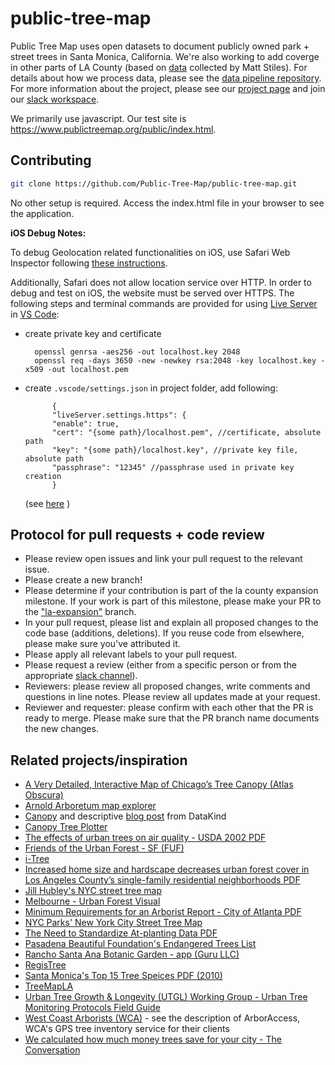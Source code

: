 # public-tree-map

Public Tree Map uses open datasets to document publicly owned park + street trees in Santa Monica, California. We're also working to add coverge in other parts of LA County (based on [data](https://github.com/stiles/data/tree/master/los-angeles-street-trees) collected by Matt Stiles). For details about how we process data, please see the [data pipeline repository](https://github.com/Public-Tree-Map/public-tree-map-data-pipeline). For more information about the project, please see our [project page](https://public-tree-map.github.io/) and join our [slack workspace](https://join.slack.com/t/publictreemap/shared_invite/zt-dzhrivk4-m8gaZ3wrZBE_leo_oeepPw). 

We primarily use javascript.
Our test site is https://www.publictreemap.org/public/index.html.

## Contributing
```bash
git clone https://github.com/Public-Tree-Map/public-tree-map.git
```
No other setup is required. Access the index.html file in your browser to see the application. 

**iOS Debug Notes:**

To debug Geolocation related functionalities on iOS, use Safari Web Inspector following [these instructions](https://medium.com/better-programming/debugging-your-iphone-mobile-web-app-using-safari-development-tools-71240657c487).

Additionally, Safari does not allow location service over HTTP. In order to debug and test on iOS, the website must be served over HTTPS. The following steps and terminal commands are provided for using [Live Server](https://marketplace.visualstudio.com/items?itemName=ritwickdey.LiveServer) in [VS Code](https://code.visualstudio.com/):

- create private key and certificate

        openssl genrsa -aes256 -out localhost.key 2048   
        openssl req -days 3650 -new -newkey rsa:2048 -key localhost.key -x509 -out localhost.pem
        

- create `.vscode/settings.json` in project folder, add following:

            {
            "liveServer.settings.https": {
            "enable": true,
            "cert": "{some path}/localhost.pem", //certificate, absolute path
            "key": "{some path}/localhost.key", //private key file, absolute path
            "passphrase": "12345" //passphrase used in private key creation
            }
    (see [here](https://github.com/ritwickdey/vscode-live-server/blob/master/docs/settings.md) )


## Protocol for pull requests + code review

- Please review open issues and link your pull request to the relevant issue. 
- Please create a new branch!
- Please determine if your contribution is part of the la county expansion milestone. If your work is part of this milestone, please make your PR to the ["la-expansion"](https://github.com/Public-Tree-Map/public-tree-map/tree/la-expansion) branch.
- In your pull request, please list and explain all proposed changes to the code base (additions, deletions). If you reuse code from elsewhere, please make sure you've attributed it.
- Please apply all relevant labels to your pull request.
- Please request a review (either from a specific person or from the appropriate [slack channel](https://join.slack.com/t/publictreemap/shared_invite/zt-dzhrivk4-m8gaZ3wrZBE_leo_oeepPw)).
- Reviewers: please review all proposed changes, write comments and questions in line notes. Please review all updates made at your request.
- Reviewer and requester: please confirm with each other that the PR is ready to merge. Please make sure that the PR branch name documents the new changes.

## Related projects/inspiration
- [A Very Detailed, Interactive Map of Chicago’s Tree Canopy (Atlas Obscura)](https://www.atlasobscura.com/articles/chicago-tree-canopy-map-2017)
- [Arnold Arboretum map explorer](https://arboretum.harvard.edu/explorer/?utm_source=topnav&utm_medium=nav&utm_campaign=top-menu-map)
- [Canopy](https://github.com/seeread/canopy) and descriptive [blog post](http://www.datakind.org/projects/out-on-a-limb-for-data) from DataKind
- [Canopy Tree Plotter](https://pg-cloud.com/Canopy)
- [The effects of urban trees on air quality - USDA 2002 PDF](https://www.nrs.fs.fed.us/units/urban/local-resources/downloads/Tree_Air_Qual.pdf)
- [Friends of the Urban Forest - SF (FUF)](https://www.fuf.net/)
- [i-Tree](https://www.itreetools.org/)
- [Increased home size and hardscape decreases urban forest cover in Los Angeles County’s single-family residential neighborhoods PDF](http://johnwilson.usc.edu/wp-content/uploads/2018/03/Increased-home-size-and-hardscape-decreases-urban-forest-cover-in-Los-Angeles-Countys-single-family-residential-neighborhoods.pdf)
- [Jill Hubley's NYC street tree map](https://github.com/jhubley/street-trees)
- [Melbourne - Urban Forest Visual](http://melbourneurbanforestvisual.com.au/)
- [Minimum Requirements for an Arborist Report - City of Atlanta PDF](https://www.atlantaga.gov/home/showdocument?id=20151)
- [NYC Parks' New York City Street Tree Map](https://tree-map.nycgovparks.org/)
- [The Need to Standardize At-planting Data PDF](https://urbanforestry.indiana.edu/doc/publications/2015-need-to-standardize.pdf)
- [Pasadena Beautiful Foundation's Endangered Trees List](http://www.pasadenabeautiful.org/green-links/endangered-trees-list/)
- [Rancho Santa Ana Botanic Garden - app (Guru LLC)](https://itunes.apple.com/us/app/rancho-santa-ana-botanic-garde/id1389785599?mt=8)
- [RegisTree](http://www.vision.caltech.edu/registree/)
- [Santa Monica's Top 15 Tree Speices PDF (2010)](http://csmgisweb.smgov.net/docs/mapcatalog/trees.pdf)
- [TreeMapLA](https://www.opentreemap.org/latreemap/map/)
- [Urban Tree Growth & Longevity (UTGL) Working Group - Urban Tree Monitoring Protocols Field Guide](http://www.urbantreegrowth.org/field-guide.html)
- [West Coast Arborists (WCA)](https://westcoastarborists.com/services) - see the description of ArborAccess, WCA's GPS tree inventory service for their clients
- [We calculated how much money trees save for your city - The Conversation](http://theconversation.com/we-calculated-how-much-money-trees-save-for-your-city-95198)
